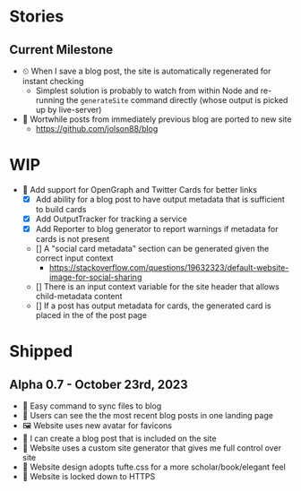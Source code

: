 # Stories

## Current Milestone

- ⏲ When I save a blog post, the site is automatically regenerated for instant checking
  - Simplest solution is probably to watch from within Node and re-running the `generateSite` command directly (whose output is picked up by live-server)
- 📄 Wortwhile posts from immediately previous blog are ported to new site
  - https://github.com/jolson88/blog

# WIP

- 🐤 Add support for OpenGraph and Twitter Cards for better links
  - [X] Add ability for a blog post to have output metadata that is sufficient to build cards
  - [X] Add OutputTracker for tracking a service
  - [X] Add Reporter to blog generator to report warnings if metadata for cards is not present
  - [] A "social card metadata" section can be generated given the correct input context
    - https://stackoverflow.com/questions/19632323/default-website-image-for-social-sharing
  - [] There is an input context variable for the site header that allows child-metadata content
  - [] If a post has output metadata for cards, the generated card is placed in the <head> of the post page

# Shipped

## Alpha 0.7 - October 23rd, 2023

- 💾 Easy command to sync files to blog
- 📖 Users can see the the most recent blog posts in one landing page
- 🖼 Website uses new avatar for favicons
- 📃 I can create a blog post that is included on the site
- 🎯 Website uses a custom site generator that gives me full control over site
- 🎯 Website design adopts tufte.css for a more scholar/book/elegant feel
- 🎯 Website is locked down to HTTPS
